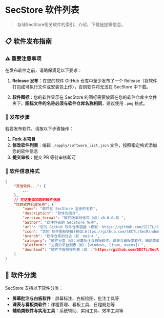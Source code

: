 # SecStore 软件列表

> 存储SecStore相关软件的索引、介绍、下载链接等信息。

## 📋 软件发布指南

### ⚠️ 重要注意事项

在发布软件之前，请确保满足以下要求：

1. **Release 发布**：在您的软件 GitHub 仓库中至少发布了一个 Release（将软件打包成可执行文件或安装包上传），否则软件将无法在 SecStore 中下载。

2. **软件图标**：您的软件显示在 SecStore 的图标需要放置在您的软件仓库主文件夹下，**图标文件的名称必须与软件仓库名称相同**，建议使用 `.png` 格式。

### 🚀 发布步骤

若要发布软件，请按以下步骤操作：

1. **Fork 本项目**
2. **修改软件列表**：编辑 `./apply/software_list.json` 文件，按照指定格式添加您的软件信息
3. **提交审核**：提交 PR 等待审核即可

### 📝 软件信息格式

```json
{
    "其他软件...": {
        ...
    },
    // 在这里添加您的软件信息
    "您的软件仓库名称": {
        "name": "软件在 SecStore 显示的名称",
        "description": "软件的简介",
        "version_format": "软件版本号格式（如：v0.0.0.0）",
        "author": "软件作者的 SecStore 名称",
        "url": "您的 GitHub 软件仓库链接 (例如：https://github.com/SECTL/SecRandom)",
        "icon": "您的 软件图标链接(例如:https://github.com/SECTL/SecRandom/blob/main/resources/SecRandom.png)",
        "branch": "软件仓库的分支（如：main）",
        "category": "软件分类（如：屏幕批注与白板软件、课表与看板类软件、辅助类软件与实用工具等）", 
        "platform": "支持的平台列表（如：[windows, linux, macos]）",
        "download": "软件下载链接列表（如：["https://github.com/SECTL/SecRandom/releases/download/【tag】", "或者是你自己的下载链接，如果是不支持的软件或者是没有包含GitHub文本则会直接打开界面让用户手动下载"]）
    }
}
```

## 📂 软件分类

SecStore 支持以下软件分类：

- **屏幕批注与白板软件**：屏幕标注、白板绘图、批注工具等
- **课表与看板类软件**：课程管理、看板工具、日程规划等
- **辅助类软件与实用工具**：系统辅助、实用工具、效率工具等
